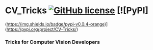 # CV_Tricks [![GitHub license](https://img.shields.io/github/license/danial880/CV_Tricks?style=plastic)](https://github.com/danial880/CV_Tricks/blob/main/LICENSE) [![PyPI]
(https://img.shields.io/badge/pypi-v0.0.4-orange)](https://pypi.org/project/CV-Tricks/)

### Tricks for Computer Vision Developers
